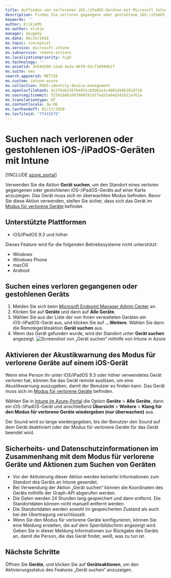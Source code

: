 ```yaml
---
title: Auffinden von verlorenen iOS-/iPadOS-Geräten mit Microsoft Intune – Azure | Microsoft-Dokumentation
description: Finden Sie verloren gegangene oder gestohlene iOS-/iPadOS-Geräte, indem Sie das Feature „Gerät suchen“ in Microsoft Intune verwenden. Hier erhalten Sie weitere Informationen zu Sicherheit und Datenschutz bei Verwendung der Aktion „Gerät suchen“.
keywords: ''
author: ErikjeMS
ms.author: erikje
manager: dougeby
ms.date: 08/24/2018
ms.topic: conceptual
ms.service: microsoft-intune
ms.subservice: remote-actions
ms.localizationpriority: high
ms.technology: ''
ms.assetid: 3e544286-12ad-4a3a-86f8-d2cf16940b1f
ms.suite: ems
search.appverid: MET150
ms.custom: intune-azure
ms.collection: M365-identity-device-management
ms.openlocfilehash: dc276a6235fb4951c83b62e3c488145062814728
ms.sourcegitcommit: 51591b862d97904291af7aa53a6eb341b11a761e
ms.translationtype: HT
ms.contentlocale: de-DE
ms.lasthandoff: 02/17/2020
ms.locfileid: "77415575"
---
```

# <a name="locate-lost-or-stolen-iosipados-devices-with-intune"></a>Suchen nach verlorenen oder gestohlenen iOS-/iPadOS-Geräten mit Intune

[!INCLUDE [azure_portal](../includes/azure_portal.md)]

Verwenden Sie die Aktion **Gerät suchen**, um den Standort eines verloren gegangenen oder gestohlenen iOS-/iPadOS-Geräts auf einer Karte anzuzeigen. Das Gerät muss sich im überwachten Modus befinden. Bevor Sie diese Aktion verwenden, stellen Sie sicher, dass sich das Gerät im [Modus für verlorene Geräte](device-lost-mode.md) befindet.

## <a name="supported-platforms"></a>Unterstützte Plattformen

- iOS/iPadOS 9.3 und höher

Dieses Feature wird für die folgenden Betriebssysteme nicht unterstützt: 
- Windows
- Windows Phone
- macOS
- Android

## <a name="locate-a-lost-or-stolen-device"></a>Suchen eines verloren gegangenen oder gestohlenen Geräts

1. Melden Sie sich beim [Microsoft Endpoint Manager Admin Center](https://go.microsoft.com/fwlink/?linkid=2109431) an.
3. Klicken Sie auf **Geräte** und dann auf **Alle Geräte**.
4. Wählen Sie aus der Liste der von Ihnen verwalteten Geräten ein iOS-/iPadOS-Gerät aus, und klicken Sie auf **...Weitere**. Wählen Sie dann die Remotegeräteaktion **Gerät suchen** aus.
5. Wenn das Gerät gefunden wurde, wird der Standort unter **Gerät suchen** angezeigt.
    ![Screenshot von „Gerät suchen“ mithilfe von Intune in Azure](./media/device-locate/locate-device.png)


## <a name="activate-lost-mode-sound-alert-on-an-ios-device"></a>Aktivieren der Akustikwarnung des Modus für verlorene Geräte auf einem iOS-Gerät

Wenn eine Person ihr unter iOS/iPadOS 9.3 oder höher verwendetes Gerät verloren hat, können Sie das Gerät remote auslösen, um eine Akustikwarnung auszugeben, damit der Benutzer es finden kann. Das Gerät muss sich im [Modus für verlorene Geräte](device-lost-mode.md) befinden.

Wählen Sie in [Intune im Azure-Portal](https://aka.ms/intuneportal) die Option **Geräte** > **Alle Geräte**, dann ein iOS-/iPadOS-Gerät und anschließend **Übersicht** > **Weitere** > **Klang für den Modus für verlorene Geräte wiedergeben (nur überwachen)** aus.

Der Sound wird so lange wiedergegeben, bis der Benutzer den Sound auf dem Gerät deaktiviert oder der Modus für verlorene Geräte für das Gerät beendet wird.


## <a name="security-and-privacy-information-for-lost-mode-and-locate-device-actions"></a>Sicherheits- und Datenschutzinformationen im Zusammenhang mit dem Modus für verlorene Geräte und Aktionen zum Suchen von Geräten
- Vor der Aktivierung dieser Aktion werden keinerlei Informationen zum Standort des Geräts an Intune gesendet.
- Bei Verwendung der Aktion „Gerät suchen“ können die Koordinaten des Geräts mithilfe der Graph-API abgerufen werden.
- Die Daten werden 24 Stunden lang gespeichert und dann entfernt. Die Standortdaten können nicht manuell entfernt werden.
- Die Standortdaten werden sowohl im gespeicherten Zustand als auch bei der Übertragung verschlüsselt.
- Wenn Sie den Modus für verlorene Geräte konfigurieren, können Sie eine Meldung erstellen, die auf dem Sperrbildschirm angezeigt wird. Geben Sie in dieser Meldung Informationen zur Rückgabe des Geräts an, damit die Person, die das Gerät findet, weiß, was zu tun ist.

## <a name="next-steps"></a>Nächste Schritte

Öffnen Sie **Geräte**, und klicken Sie auf **Geräteaktionen**, um den Aktivierungsstatus des Features „Gerät suchen“ anzuzeigen.
